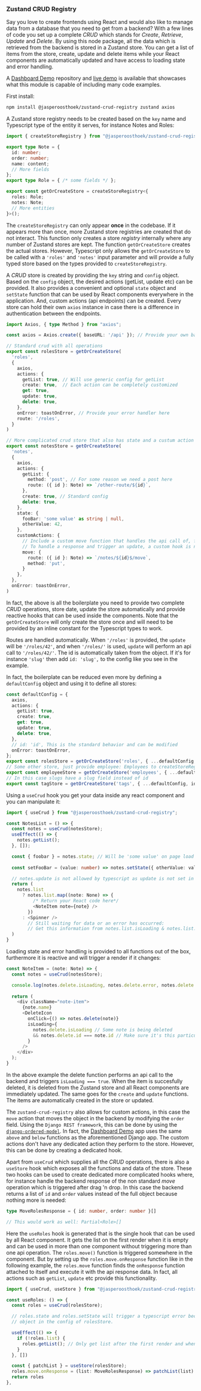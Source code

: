 ### Zustand CRUD Registry

Say you love to create frontends using React and would also like to manage data from a database that you need to get from a backend? With a few lines of code you set up a complete *CRUD* which stands for *Create*, *Retrieve*, *Update* and *Delete*. By using this node package, all the data which is retrieved from the backend is stored in a Zustand store. You can get a list of items from the store, create, update and delete items while your React components are automatically updated and have access to loading state and error handling.

A [Dashboard Demo](https://github.com/jasperoosthoek/dashboard-demo) repository and [live demo](https://dashboard-demo-olive-eight.vercel.app/) is available that showcases what this module is capable of including many code examples.

First install:

```bash
npm install @jasperoosthoek/zustand-crud-registry zustand axios

```

A Zustand store registry needs to be created based on the `key` name and Typescript type of the entity it serves, for instance Notes and Roles:

```typescript
import { createStoreRegistry } from "@jasperoosthoek/zustand-crud-registry";

export type Note = {
  id: number;
  order: number;
  name: content;
  // More fields
};
export type Role = { /* some fields */ };

export const getOrCreateStore = createStoreRegistry<{
  roles: Role;
  notes: Note;
  // More entities
}>();
```

The `createStoreRegistry` can only appear **once** in the codebase. If it appears more than once, more Zustand store registries are created that do not interact. This function only creates a store *registry* internally where any number of Zustand stores are kept. The function `getOrCreateStore` creates the actual stores. However, Typescript only allows the `getOrCreateStore` to be called with a `'roles'` and `'notes'` input parameter and will provide a fully typed store based on the types provided to `createStoreRegistry`.

A *CRUD* store is created by providing the `key` string and `config` object. Based on the `config` object, the desired actions (getList, update etc) can be provided. It also provides a convenient and optional `state` object and `setState` function that can be used by React components everywhere in the application. And, custom actions (api endpoints) can be created. Every store can hold their own `axios` instance in case there is a difference in authentication between the endpoints.

```typescript
import Axios, { type Method } from "axios";

const axios = Axios.create({ baseURL: '/api' }); // Provide your own baseUrl here

// Standard crud with all operations
export const rolesStore = getOrCreateStore(
  'roles',
  {
    axios,
    actions: {
      getList: true, // Will use generic config for getList
      create: true,  // Each action can be completely customized
      get: true,
      update: true,
      delete: true,
    },
    onError: toastOnError, // Provide your error handler here
    route: '/roles',
  }
)

// More complicated crud store that also has state and a custum action
export const notesStore = getOrCreateStore(
  'notes',
  {
    axios,
    actions: {
      getList: {
        method: 'post', // For some reason we need a post here
        route: ({ id }: Note) => `/other-route/${id}`,
      },
      create: true, // Standard config
      delete: true,
    },
    state: {
      fooBar: 'some value' as string | null,
      otherValue: 42,
    },
    customActions: {
      // Include a custom move function that handles the api call of, for instance, drag and drop.
      // To handle a response and trigger an update, a custom hook is needed: see bolow
      move: { 
        route: ({ id }: Note) => `/notes/${id}$/move`,
        method: 'put',
      }
    },
  },
  onError: toastOnError,
)
```

In fact, the above is all the boilerplate you need to provide two complete *CRUD* operations, store date, update the store automatically and provide reactive hooks that can be used inside the components. Note that the `getOrCreateStore` will only create the store once and will need to be provided by an inline constant for the Typescript types to work.

Routes are handled automatically. When `'/roles'` is provided, the `update` will be `'/roles/42'`, and when `'/roles/'` is used, `update` will perform an api call to `'/roles/42/'`. The id is automatically taken from the object. If it's for instance `'slug'` then add `id: 'slug',` to the config like you see in the example.

In fact, the boilerplate can be reduced even more by defining a `defaultConfig` object and using it to define all stores:

```typescript
const defaultConfig = {
  axios,
  actions: {
    getList: true,
    create: true,
    get: true,
    update: true,
    delete: true,
  },
  // id: 'id', This is the standard behavior and can be modified
  onError: toastOnError,
};
export const rolesStore = getOrCreateStore('roles', { ...defaultConfig, route: '/roles'});
// Some other store, just provide employee: Employees to createStoreRegistry.
export const employeeStore = getOrCreateStore('employees', { ...defaultConfig, route: '/employees'});
// In this case slugs have a slug field instead of id
export const tagStore = getOrCreateStore('tags', { ...defaultConfig, id: 'slug', route: '/tags'});
```

Using a `useCrud` hook you get your data inside any react component and you can manipulate it:

``` typescript
import { useCrud } from "@jasperoosthoek/zustand-crud-registry";

const NotesList = () => {
  const notes = useCrud(notesStore);
  useEffect(() => {
    notes.getList();
  }, []);

  const { foobar } = notes.state; // Will be 'some value' on page load
  
  const setFooBar = (value: number) => notes.setState({ otherValue: value }); // Will only set otherValue, not fooBar

  // notes.update is not allowed by typescript as update is not set in the config object of notesStore above
  return (
    notes.list
      ? notes.list.map((note: None) => {
          /* Return your React code here*/
          <NoteItem note={note} />
        })
      : <Spinner />
        // Still waiting for data or an error has occurred:
        // Get this information from notes.list.isLoading & notes.list.error
  )
}
```

Loading state and error handling is provided to all functions out of the box, furthermore it is reactive and will trigger a render if it changes:

```typescript
const NoteItem = (note: Note) => {
  const notes = useCrud(notesStore);

  console.log(notes.delete.isLoading, notes.delete.error, notes.delete.id)
  
  return (
    <div className="note-item">
      {note.name}
      <DeleteIcon
        onClick={() => notes.delete(note)}
        isLoading={
          notes.delete.isLoading // Some note is being deleted
          && notes.delete.id === note.id // Make sure it's this particular note
        }
      />
    </div>
  );
}
```

In the above example the delete function performs an api call to the backend and triggers `isLoading === true`. When the item is succesfully deleted, it is deleted from the Zustand store and all React components are immediately updated. The same goes for the `create` and `update` functions. The items are automatically created in the store or updated.

The `zustand-crud-registry` also allows for custom actions, in this case the `move` action that moves the object in the backend by modifying the `order` field. Using the `Django REST framework`, this can be done by using the [`django-ordered-model`](https://github.com/django-ordered-model/django-ordered-model). In fact, the [Dashboard Demo](https://github.com/jasperoosthoek/dashboard-demo) app uses the same `above` and `below` functions as the aforementioned Django app. The custom actions don't have any dedicated action they perform to the store. However, this can be done by creating a dedicated hook. 

Apart from `useCrud` which supplies all the *CRUD* operations, there is also a `useStore` hook which exposes all the functions and data of the store. These two hooks can be used to create dedicated more complicated hooks where, for instance handle the backend response of the non standard *move* operation which is triggered after drag 'n drop. In this case the backend returns a list of `id` and `order` values instead of the full object because nothing more is needed:

```typescript
type MoveRolesResponse = { id: number, order: number }[]

// This would work as well: Partial<Role>[]
```

Here the `useRoles` hook is generated that is the single hook that can be used by all React component. It gets the list on the first render when it is empty and can be used in more than one component without triggering more than one api operation. The `roles.move()` function is triggered somewhere in the component. But by setting up the `roles.move.onResponse` function like in the following example, the `roles.move` function finds the `onResponse` function attached to itself and execute it with the api response data. In fact, all actions such as `getList`, `update` etc provide this functionality.

```typescript
import { useCrud, useStore } from "@jasperoosthoek/zustand-crud-registry";

const useRoles: () => {
  const roles = useCrud(rolesStore);

  // roles.state and roles.setState will trigger a typescript error because roles don't have state
  // object in the config of rolesStore.

  useEffect(() => {
    if (!roles.list) {
      roles.getList(); // Only get list after the first render and when the list is empty
    }
  }, [])

  const { patchList } = useStore(rolesStore);
  roles.move.onResponse = (list: MoveRolesResponse) => patchList(list)
  return roles
}, 
```